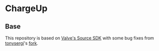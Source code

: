 ChargeUp
========


Base
----

This repository is based on [Valve's Source SDK][base] with
some bug fixes from [tonysergi][ts]'s [fork][tsf].



[ts]: https://github.com/tonysergi/
[base]: https://github.com/valvesoftware/source-sdk-2013/7309a5f13f63fdcc7b1e090f6c176113a9d95061
[tsf]: https://github.com/tonysergi/source-sdk-2013/commit/303f58d103d2a5e4bfa03b08e4778145cce571ae
